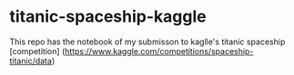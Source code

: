 # titanic-spaceship-kaggle

This repo has the notebook of my submisson to kaglle's titanic spaceship [competition] (https://www.kaggle.com/competitions/spaceship-titanic/data) 
